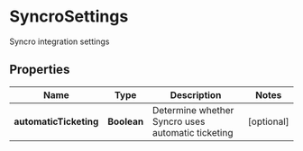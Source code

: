 

# SyncroSettings

Syncro integration settings

## Properties

| Name | Type | Description | Notes |
|------------ | ------------- | ------------- | -------------|
|**automaticTicketing** | **Boolean** | Determine whether Syncro uses automatic ticketing |  [optional] |




